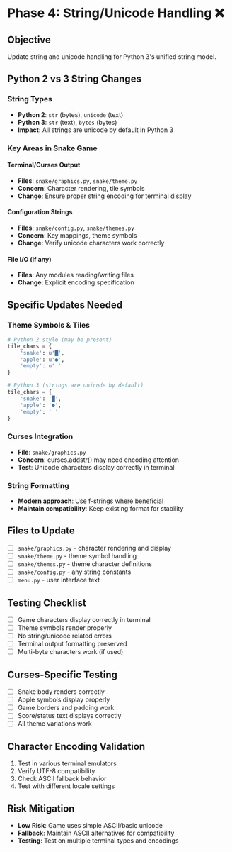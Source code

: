 # Phase 4: String/Unicode Handling ❌

## Objective
Update string and unicode handling for Python 3's unified string model.

## Python 2 vs 3 String Changes

### String Types
- **Python 2**: `str` (bytes), `unicode` (text)
- **Python 3**: `str` (text), `bytes` (bytes)
- **Impact**: All strings are unicode by default in Python 3

### Key Areas in Snake Game

#### Terminal/Curses Output
- **Files**: `snake/graphics.py`, `snake/theme.py`
- **Concern**: Character rendering, tile symbols
- **Change**: Ensure proper string encoding for terminal display

#### Configuration Strings
- **Files**: `snake/config.py`, `snake/themes.py`
- **Concern**: Key mappings, theme symbols
- **Change**: Verify unicode characters work correctly

#### File I/O (if any)
- **Files**: Any modules reading/writing files
- **Change**: Explicit encoding specification

## Specific Updates Needed

### Theme Symbols & Tiles
```python
# Python 2 style (may be present)
tile_chars = {
    'snake': u'█',
    'apple': u'●',
    'empty': u' '
}

# Python 3 (strings are unicode by default)
tile_chars = {
    'snake': '█',
    'apple': '●', 
    'empty': ' '
}
```

### Curses Integration
- **File**: `snake/graphics.py`
- **Concern**: curses.addstr() may need encoding attention
- **Test**: Unicode characters display correctly in terminal

### String Formatting
- **Modern approach**: Use f-strings where beneficial
- **Maintain compatibility**: Keep existing format for stability

## Files to Update
- [ ] `snake/graphics.py` - character rendering and display
- [ ] `snake/theme.py` - theme symbol handling
- [ ] `snake/themes.py` - theme character definitions
- [ ] `snake/config.py` - any string constants
- [ ] `menu.py` - user interface text

## Testing Checklist
- [ ] Game characters display correctly in terminal
- [ ] Theme symbols render properly
- [ ] No string/unicode related errors
- [ ] Terminal output formatting preserved
- [ ] Multi-byte characters work (if used)

## Curses-Specific Testing
- [ ] Snake body renders correctly
- [ ] Apple symbols display properly  
- [ ] Game borders and padding work
- [ ] Score/status text displays correctly
- [ ] All theme variations work

## Character Encoding Validation
1. Test in various terminal emulators
2. Verify UTF-8 compatibility
3. Check ASCII fallback behavior
4. Test with different locale settings

## Risk Mitigation
- **Low Risk**: Game uses simple ASCII/basic unicode
- **Fallback**: Maintain ASCII alternatives for compatibility
- **Testing**: Test on multiple terminal types and encodings
